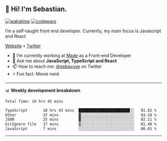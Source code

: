 ## 👋 Hi! I'm Sebastian.

[![wakatime](https://wakatime.com/badge/user/df0036c6-328a-4a39-be9b-e49417ed22a1.svg)](https://wakatime.com/@df0036c6-328a-4a39-be9b-e49417ed22a1)
[![codewars](https://www.codewars.com/users/sebavuye/badges/small)](https://www.codewars.com/users/sebavuye)

I’m a self-taught front end developer. Currently, my main focus is Javascript and React

[Website](https://sebastianvuye.be) • [Twitter](https://twitter.com/sebavuye)

- 🔭 I’m currently working at [Made](https://made.be/) as a Front-end Developer
- 💬 Ask me about **JavaScript, TypeScript and React**
- 📫 How to reach me: [@sebavuye](https://twitter.com/sebavuye) on Twitter
- ⚡ Fun fact: Movie nerd

-------

📊 **Weekly development breakdown**

<!--START_SECTION:waka-->

```txt
Total Time: 19 hrs 45 mins

TypeScript       18 hrs 43 mins  ███████████████████████░░   91.82 %
Other            37 mins         ▓░░░░░░░░░░░░░░░░░░░░░░░░   03.10 %
JSON             25 mins         ▓░░░░░░░░░░░░░░░░░░░░░░░░   02.11 %
GitIgnore file   17 mins         ▒░░░░░░░░░░░░░░░░░░░░░░░░   01.40 %
JavaScript       7 mins          ░░░░░░░░░░░░░░░░░░░░░░░░░   00.65 %
```

<!--END_SECTION:waka-->
-------
